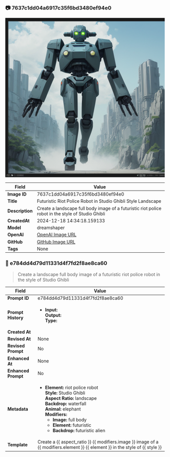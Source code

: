 

### 📷 7637c1dd04a6917c35f6bd3480ef94e0 


![data.id](./7637c1dd04a6917c35f6bd3480ef94e0.jpg)


| Field          | Value                                                                                                                     |
|----------------|---------------------------------------------------------------------------------------------------------------------------|
| **Image ID**             | 7637c1dd04a6917c35f6bd3480ef94e0                                                                                                             |
| **Title**           | Futuristic Riot Police Robot in Studio Ghibli Style Landscape                                                                                                       |
| **Description**           | Create a landscape full body image of a futuristic riot police robot in the style of Studio Ghibli                                                                                                       |
| **CreatedAt**        | 2024-12-18 14:34:18.159133                                                                                                        |
| **Model**        | dreamshaper                                                                                                        |
| **OpenAI**         | [OpenAI Image URL](http://192.168.1.85:8081/generated-images/b641125996831.png)                                                                                |
| **GitHub**         | [GitHub Image URL](https://raw.githubusercontent.com/Caneta-Silva/weeb/refs/heads/main/images/7637c1dd04a6917c35f6bd3480ef94e0/7637c1dd04a6917c35f6bd3480ef94e0.jpg)                                                                                |
| **Tags**       | None                                                                                                                   |

### 📜 e784dd4d79d11331d4f7fd2f8ae8ca60

> Create a landscape full body image of a futuristic riot police robot in the style of Studio Ghibli

| Field          | Value                                                                                                                                                                      |
|----------------|----------------------------------------------------------------------------------------------------------------------------------------------------------------------------|
| **Prompt ID**  | e784dd4d79d11331d4f7fd2f8ae8ca60                                                                                                                                                            |
| **Prompt History** | <ul><li>**Input:**  <br> **Output:**  <br> **Type:** </li></ul> |
| **Created At** |                                                                                                                                                    |
| **Revised At** | None                                                                                                                                                   |
| **Revised Prompt** | No                                                                                                                                                                      |
| **Enhanced At** | None                                                                                                                                                  |
| **Enhanced Prompt** | No                                                                                                                                                                    |
| **Metadata**   | <ul><li>**Element:** riot police robot <br> **Style:** Studio Ghibli <br> **Aspect Ratio:** landscape <br> **Backdrop:** waterfall <br> **Animal:** elephant <br> **Modifiers:**<ul><li>**Image:** full body</li><li>**Element:** futuristic</li><li>**Backdrop:** futuristic alien</li></ul></li></ul> |
| **Template**   | Create a {{ aspect_ratio }} {{ modifiers.image }} image of a {{ modifiers.element }} {{ element }} in the style of {{ style }}                                                                                                                                           |


